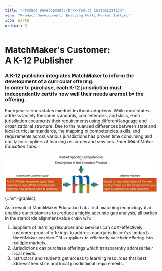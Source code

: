 ```yaml
---
title: "Product Development:<br/>Product Customization"
menu: "Product Development: Enabling Multi-Market Selling"
icon: earth
ordinal: 3
---
```

# MatchMaker's Customer:<br/>A K-12 Publisher 

### A K-12 publisher integrates MatchMaker to inform the development of a curricular offering.<br/>In order to purchase, each K-12 jurisdiction must independently certify how well their needs are met by the offering.

Each year various states conduct textbook adoptions. While most states address largely the same standards, competencies, and skills, each jurisdiction documents their requirements using different language and organizational structure. Due to the nuanced differences between state and local curricular standards, the mapping of competencies, skills, and requirements across various jurisdictions has proven time consuming and costly for suppliers of learning resources and services. *Enter MatchMaker Education Labs:*

![MatchMaker Publisher Align Content Diagram](/mmassets/Action-K12.svg){:.mm-graphic}

As a result of MatchMaker Education Labs’ rich matching technology that enables our customers to produce a highly accurate gap analysis, all parties in the standards alignment value chain win:

1. Suppliers of learning resources and services can cost-effectively customize product offerings to address each jurisdiction’s standards. MatchMaker enables CBL-suppliers to efficiently sell their offering into multiple markets.
2. Jurisdictions can purchase offerings which transparently address their local needs.
3. Instructors and students get access to learning resources that best address their state and local jurisdictional requirements.


